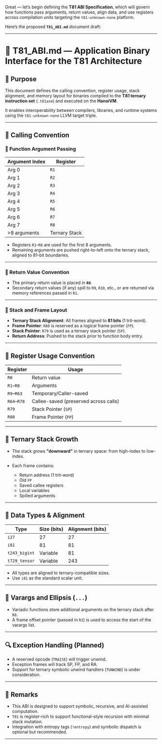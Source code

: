 Great — let’s begin defining the **T81 ABI Specification**, which will govern how functions pass arguments, return values, align data, and use registers across compilation units targeting the `t81-unknown-none` platform.

Here’s the proposed **`T81_ABI.md`** document draft:

---

# 📘 T81\_ABI.md — Application Binary Interface for the T81 Architecture

## 📌 Purpose

This document defines the calling convention, register usage, stack alignment, and memory layout for binaries compiled to the **T81 ternary instruction set** (`.t81asm`) and executed on the **HanoiVM**.

It enables interoperability between compilers, libraries, and runtime systems using the `t81-unknown-none` LLVM target triple.

---

## 🔧 Calling Convention

### 🎯 Function Argument Passing

| Argument Index | Register      |
| -------------- | ------------- |
| Arg 0          | `R1`          |
| Arg 1          | `R2`          |
| Arg 2          | `R3`          |
| Arg 3          | `R4`          |
| Arg 4          | `R5`          |
| Arg 5          | `R6`          |
| Arg 6          | `R7`          |
| Arg 7          | `R8`          |
| >8 arguments   | Ternary Stack |

* Registers `R1`–`R8` are used for the first 8 arguments.
* Remaining arguments are pushed right-to-left onto the ternary stack, aligned to 81-bit boundaries.

---

### 🔁 Return Value Convention

* The primary return value is placed in **`R0`**.
* Secondary return values (if any) spill to `R9`, `R10`, etc., or are returned via memory references passed in `R1`.

---

### 🧮 Stack and Frame Layout

* **Ternary Stack Alignment**: All frames aligned to **81 bits** (1 trit-word).
* **Frame Pointer**: `R80` is reserved as a logical frame pointer (`FP`).
* **Stack Pointer**: `R79` is used as a ternary stack pointer (`SP`).
* **Return Address**: Pushed to the stack prior to function body entry.

---

## 🧠 Register Usage Convention

| Register    | Usage                                 |
| ----------- | ------------------------------------- |
| `R0`        | Return value                          |
| `R1`–`R8`   | Arguments                             |
| `R9`–`R63`  | Temporary/Caller-saved                |
| `R64`–`R78` | Callee-saved (preserved across calls) |
| `R79`       | Stack Pointer (`SP`)                  |
| `R80`       | Frame Pointer (`FP`)                  |

---

## 🔁 Ternary Stack Growth

* The stack grows **"downward"** in ternary space: from high-index to low-index.
* Each frame contains:

  * Return address (1 trit-word)
  * Old `FP`
  * Saved callee registers
  * Local variables
  * Spilled arguments

---

## 🧬 Data Types & Alignment

| Type          | Size (bits) | Alignment (bits) |
| ------------- | ----------- | ---------------- |
| `i27`         | 27          | 27               |
| `i81`         | 81          | 81               |
| `t243_bigint` | Variable    | 81               |
| `t729_tensor` | Variable    | 243              |

* All types are aligned to ternary-compatible sizes.
* Use `i81` as the standard scalar unit.

---

## 🧪 Varargs and Ellipsis (`...`)

* Variadic functions store additional arguments on the ternary stack after `R8`.
* A frame offset pointer (passed in `R2`) is used to access the start of the varargs list.

---

## 🔍 Exception Handling (Planned)

* A reserved opcode (`TRAISE`) will trigger unwind.
* Exception frames will track SP, FP, and RA.
* Support for ternary symbolic unwind handlers (`TUNWIND`) is under consideration.

---

## 💬 Remarks

* This ABI is designed to support symbolic, recursive, and AI-assisted computation.
* `T81` is register-rich to support functional-style recursion with minimal stack mutation.
* Integration with entropy tags (`!entropy`) and symbolic dispatch is optional but recommended.

---
